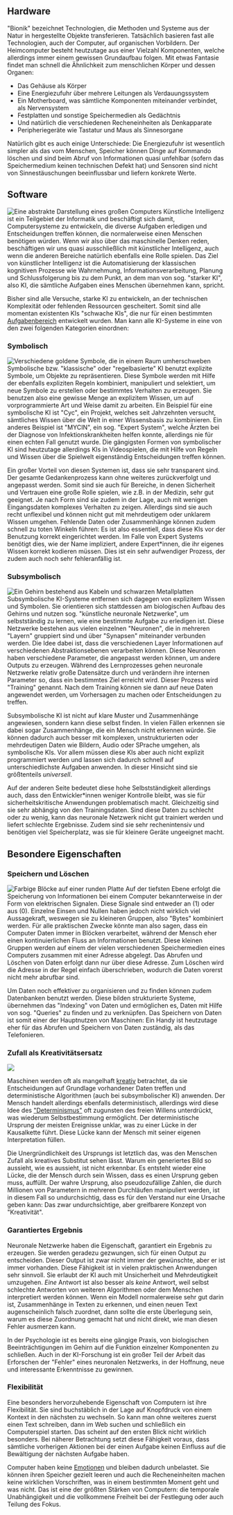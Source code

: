 ## Hardware

"Bionik" bezeichnet Technologien, die Methoden und Systeme aus der Natur in hergestellte Objekte transferieren. Tatsächlich basieren fast alle Technologien, auch der Computer, auf organischen Vorbildern. Der Heimcomputer besteht heutzutage aus einer Vielzahl Komponenten, welche allerdings immer einem gewissen Grundaufbau folgen. Mit etwas Fantasie findet man schnell die Ähnlichkeit zum menschlichen Körper und dessen Organen:

- Das Gehäuse als Körper
- Eine Energiezufuhr über mehrere Leitungen als Verdauungssystem
- Ein Motherboard, was sämtliche Komponenten miteinander verbindet, als Nervensystem
- Festplatten und sonstige Speichermedien als Gedächtnis
- Und natürlich die verschiedenen Recheneinheiten als Denkapparate
- Peripheriegeräte wie Tastatur und Maus als Sinnesorgane

Natürlich gibt es auch einige Unterschiede: Die Energiezufuhr ist wesentlich simpler als das vom Menschen, Speicher können Dinge auf Kommando löschen und sind beim Abruf von Informationen quasi unfehlbar (sofern das Speichermedium keinen technischen Defekt hat) und Sensoren sind nicht von Sinnestäuschungen beeinflussbar und liefern konkrete Werte.

## Software

![Eine abstrakte Darstellung eines großen Computers](assets/images/ai.png) Künstliche Intelligenz ist ein Teilgebiet der Informatik und beschäftigt sich damit, Computersysteme zu entwickeln, die diverse Aufgaben erledigen und Entscheidungen treffen können, die normalerweise einen Menschen benötigen würden. Wenn wir also über das maschinelle Denken reden, beschäftigen wir uns quasi ausschließlich mit künstlicher Intelligenz, auch wenn die anderen Bereiche natürlich ebenfalls eine Rolle spielen. Das Ziel von künstlicher Intelligenz ist die Automatisierung der klassischen kognitiven Prozesse wie Wahrnehmung, Informationsverarbeitung, Planung und Schlussfolgerung bis zu dem Punkt, an dem man von sog. "starker KI", also KI, die sämtliche Aufgaben eines Menschen übernehmen kann, spricht.

Bisher sind alle Versuche, starke KI zu entwickeln, an der technischen Komplexität oder fehlenden Ressourcen gescheitert. Somit sind alle momentan existenten KIs "schwache KIs", die nur für einen bestimmten [Aufgabenbereich](2fc7d050-f69f-4646-ad4e-c46443b76a7b) entwickelt wurden. Man kann alle KI-Systeme in eine von den zwei folgenden Kategorien einordnen:

### Symbolisch

![Verschiedene goldene Symbole, die in einem Raum umherschweben](assets/images/symbols.png) Symbolische bzw. "klassische" oder "regelbasierte" KI benutzt explizite Symbole, um Objekte zu repräsentieren. Diese Symbole werden mit Hilfe der ebenfalls expliziten Regeln kombiniert, manipuliert und selektiert, um neue Symbole zu erstellen oder bestimmtes Verhalten zu erzeugen. Sie benutzen also eine gewisse Menge an explizitem Wissen, um auf vorprogrammierte Art und Weise damit zu arbeiten. Ein Beispiel für eine symbolische KI ist "Cyc", ein Projekt, welches seit Jahrzehnten versucht, sämtliches Wissen über die Welt in einer Wissensbasis zu kombinieren. Ein anderes Beispiel ist "MYCIN", ein sog. "Expert System", welche Ärzten bei der Diagnose von Infektionskrankheiten helfen konnte, allerdings nie für einen echten Fall genutzt wurde. Die gängigsten Formen von symbolischer KI sind heutzutage allerdings KIs in Videospielen, die mit Hilfe von Regeln und Wissen über die Spielwelt eigenständig Entscheidungen treffen können.

Ein großer Vorteil von diesen Systemen ist, dass sie sehr transparent sind. Der gesamte Gedankenprozess kann ohne weiteres zurückverfolgt und angepasst werden. Somit sind sie auch für Bereiche, in denen Sicherheit und Vertrauen eine große Rolle spielen, wie z.B. in der Medizin, sehr gut geeignet. Je nach Form sind sie zudem in der Lage, auch mit wenigen Eingangsdaten komplexes Verhalten zu zeigen. Allerdings sind sie auch recht unflexibel und können nicht gut mit mehrdeutigem oder unklarem Wissen umgehen. Fehlende Daten oder Zusammenhänge können zudem schnell zu toten Winkeln führen: Es ist also essentiell, dass diese KIs vor der Benutzung korrekt eingerichtet werden. Im Falle von Expert Systems benötigt dies, wie der Name impliziert, andere Expert\*innen, die ihr eigenes Wissen korrekt kodieren müssen. Dies ist ein sehr aufwendiger Prozess, der zudem auch noch sehr fehleranfällig ist.

### Subsymbolisch

![Ein Gehirn bestehend aus Kabeln und schwarzen Metallplatten](assets/images/brain.png) Subsymbolische KI-Systeme entfernen sich dagegen von explizitem Wissen und Symbolen. Sie orientieren sich stattdessen am biologischen Aufbau des Gehirns und nutzen sog. "künstliche neuronale Netzwerke", um selbstständig zu lernen, wie eine bestimmte Aufgabe zu erledigen ist. Diese Netzwerke bestehen aus vielen einzelnen "Neuronen", die in mehreren "Layern" gruppiert sind und über "Synapsen" miteinander verbunden werden. Die Idee dabei ist, dass die verschiedenen Layer Informationen auf verschiedenen Abstraktionsebenen verarbeiten können. Diese Neuronen haben verschiedene Parameter, die angepasst werden können, um andere Outputs zu erzeugen. Während des Lernprozesses gehen neuronale Netzwerke relativ große Datensätze durch und verändern ihre internen Parameter so, dass ein bestimmtes Ziel erreicht wird. Dieser Prozess wird "Training" genannt. Nach dem Training können sie dann auf neue Daten angewendet werden, um Vorhersagen zu machen oder Entscheidungen zu treffen.

Subsymbolische KI ist nicht auf klare Muster und Zusammenhänge angewiesen, sondern kann diese selbst finden. In vielen Fällen erkennen sie dabei sogar Zusammenhänge, die ein Mensch nicht erkennen würde. Sie können dadurch auch besser mit komplexen, unstrukturierten oder mehrdeutigen Daten wie Bildern, Audio oder SPrache umgehen, als symbolische KIs. Vor allem müssen diese KIs aber auch nicht explizit programmiert werden und lassen sich dadurch schnell auf unterschiedlichste Aufgaben anwenden. In dieser Hinsicht sind sie größtenteils _universell_.

Auf der anderen Seite bedeutet diese hohe Selbstständigkeit allerdings auch, dass den Entwickler\*innen weniger Kontrolle bleibt, was sie für sicherheitskritische Anwendungen problematisch macht. Gleichzeitig sind sie sehr abhängig von den Trainingsdaten. Sind diese Daten zu schlecht oder zu wenig, kann das neuronale Netzwerk nicht gut trainiert werden und liefert schlechte Ergebnisse. Zudem sind sie sehr rechenintensiv und benötigen viel Speicherplatz, was sie für kleinere Geräte ungeeignet macht.

## Besondere Eigenschaften

### Speichern und Löschen

![Farbige Blöcke auf einer runden Platte](/assets/images/storage.png) Auf der tiefsten Ebene erfolgt die Speicherung von Informationen bei einem Computer bekannterweise in der Form von elektrischen Signalen. Diese Signale sind entweder an (1) oder aus (0). Einzelne Einsen und Nullen haben jedoch nicht wirklich viel Aussagekraft, weswegen sie zu kleineren Gruppen, also "Bytes" kombiniert werden. Für alle praktischen Zwecke könnte man also sagen, dass ein Computer Daten immer in Blöcken verarbeitet, während der Mensch eher einen kontinuierlichen Fluss an Informationen benutzt. Diese kleinen Gruppen werden auf einem der vielen verschiedenen Speichermedien eines Computers zusammen mit einer Adresse abgelegt. Das Abrufen und Löschen von Daten erfolgt dann nur über diese Adresse. Zum Löschen wird die Adresse in der Regel einfach überschrieben, wodurch die Daten vorerst nicht mehr abrufbar sind.

Um Daten noch effektiver zu organisieren und zu finden können zudem Datenbanken benutzt werden. Diese bilden strukturierte Systeme, übernehmen das "Indexing" von Daten und ermöglichen es, Daten mit Hilfe von sog. "Queries" zu finden und zu verknüpfen. Das Speichern von Daten ist somit einer der Hauptnutzen von Maschinen: Ein Handy ist heutzutage eher für das Abrufen und Speichern von Daten zuständig, als das Telefonieren.

### Zufall als Kreativitätsersatz

![](assets/images/random.png)

Maschinen werden oft als mangelhaft [kreativ](1b7dc4b5-a6c8-48ea-8a18-d1bedd8a6450) betrachtet, da sie Entscheidungen auf Grundlage vorhandener Daten treffen und deterministische Algorithmen (auch bei subsymbolischer KI) anwenden. Der Mensch handelt allerdings ebenfalls deterministisch, allerdings wird diese Idee des ["Determinismus"](e35841aa-651a-4b8e-9dd2-9c5b1065687f) oft zugunsten des freien Willens unterdrückt, was wiederum Selbstbestimmung ermöglicht. Der deterministische Ursprung der meisten Ereignisse unklar, was zu einer Lücke in der Kausalkette führt. Diese Lücke kann der Mensch mit seiner eigenen Interpretation füllen.

Die Unergründlichkeit des Ursprungs ist letztlich das, was den Menschen Zufall als kreatives Substitut sehen lässt. Warum ein generiertes Bild so aussieht, wie es aussieht, ist nicht erkennbar. Es entsteht wieder eine Lücke, die der Mensch durch sein Wissen, dass es einen Ursprung geben muss, auffüllt. Der wahre Ursprung, also pseudozufällige Zahlen, die durch Millionen von Parametern in mehreren Durchläufen manipuliert werden, ist in diesem Fall so undurchsichtig, dass es für den Verstand nur eine Ursache geben kann: Das zwar undurchsichtige, aber greifbarere Konzept von "Kreativität".

### Garantiertes Ergebnis

Neuronale Netzwerke haben die Eigenschaft, garantiert ein Ergebnis zu erzeugen. Sie werden geradezu gezwungen, sich für einen Output zu entscheiden. Dieser Output ist zwar nicht immer der gewünschte, aber er ist immer vorhanden. Diese Fähigkeit ist in vielen praktischen Anwendungen sehr sinnvoll. Sie erlaubt der KI auch mit Unsicherheit und Mehrdeutigkeit umzugehen. _Eine_ Antwort ist also besser als _keine_ Antwort, weil selbst schlechte Antworten von weiteren Algorithmen oder dem Menschen interpretiert werden können. Wenn ein Modell normalerweise sehr gut darin ist, Zusammenhänge in Texten zu erkennen, und einen neuen Text augenscheinlich falsch zuordnet, dann sollte die erste Überlegung sein, warum es diese Zuordnung gemacht hat und nicht direkt, wie man diesen Fehler ausmerzen kann.

In der Psychologie ist es bereits eine gängige Praxis, von biologischen Beeinträchtigungen im Gehirn auf die Funktion einzelner Komponenten zu schließen. Auch in der KI-Forschung ist ein großer Teil der Arbeit das Erforschen der "Fehler" eines neuronalen Netzwerks, in der Hoffnung, neue und interessante Erkenntnisse zu gewinnen.

### Flexibilität

Eine besonders hervorzuhebende Eigenschaft von Computern ist ihre Flexibilität. Sie sind buchstäblich in der Lage auf Knopfdruck von einem Kontext in den nächsten zu wechseln. So kann man ohne weiteres zuerst einen Text schreiben, dann im Web suchen und schließlich ein Computerspiel starten. Das scheint auf den ersten Blick nicht wirklich besonders. Bei näherer Betrachtung setzt diese Fähigkeit voraus, dass sämtliche vorherigen Aktionen bei der einen Aufgabe keinen Einfluss auf die Bewältigung der nächsten Aufgabe haben.

Computer haben keine [Emotionen](1245bc29-cfa2-45e5-882d-227cf11682d9) und bleiben dadurch unbelastet. Sie können ihren Speicher gezielt leeren und auch die Recheneinheiten machen keine wirklichen Vorschriften, was in einem bestimmten Moment geht und was nicht. Das ist eine der größten Stärken von Computern: die temporale Unabhängigkeit und die vollkommene Freiheit bei der Festlegung oder auch Teilung des Fokus.

